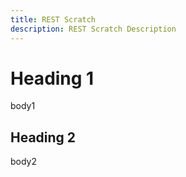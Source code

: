 ```yaml
---
title: REST Scratch
description: REST Scratch Description
---
```


# Heading 1

body1

## Heading 2

body2
